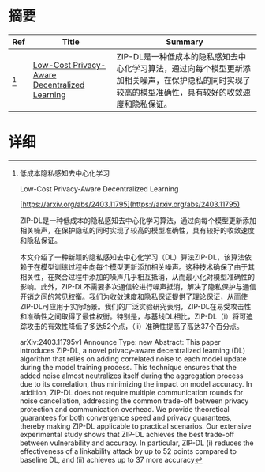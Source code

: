 # 摘要

| Ref | Title | Summary |
| --- | --- | --- |
| [^1] | [Low-Cost Privacy-Aware Decentralized Learning](https://arxiv.org/abs/2403.11795) | ZIP-DL是一种低成本的隐私感知去中心化学习算法，通过向每个模型更新添加相关噪声，在保护隐私的同时实现了较高的模型准确性，具有较好的收敛速度和隐私保证。 |

# 详细

[^1]: 低成本隐私感知去中心化学习

    Low-Cost Privacy-Aware Decentralized Learning

    [https://arxiv.org/abs/2403.11795](https://arxiv.org/abs/2403.11795)

    ZIP-DL是一种低成本的隐私感知去中心化学习算法，通过向每个模型更新添加相关噪声，在保护隐私的同时实现了较高的模型准确性，具有较好的收敛速度和隐私保证。

    

    本文介绍了一种新颖的隐私感知去中心化学习（DL）算法ZIP-DL，该算法依赖于在模型训练过程中向每个模型更新添加相关噪声。这种技术确保了由于其相关性，在聚合过程中添加的噪声几乎相互抵消，从而最小化对模型准确性的影响。此外，ZIP-DL不需要多次通信轮进行噪声抵消，解决了隐私保护与通信开销之间的常见权衡。我们为收敛速度和隐私保证提供了理论保证，从而使ZIP-DL可应用于实际场景。我们的广泛实验研究表明，ZIP-DL在易受攻击性和准确性之间取得了最佳权衡。特别是，与基线DL相比，ZIP-DL（i）将可追踪攻击的有效性降低了多达52个点，（ii）准确性提高了高达37个百分点。

    arXiv:2403.11795v1 Announce Type: new  Abstract: This paper introduces ZIP-DL, a novel privacy-aware decentralized learning (DL) algorithm that relies on adding correlated noise to each model update during the model training process. This technique ensures that the added noise almost neutralizes itself during the aggregation process due to its correlation, thus minimizing the impact on model accuracy. In addition, ZIP-DL does not require multiple communication rounds for noise cancellation, addressing the common trade-off between privacy protection and communication overhead. We provide theoretical guarantees for both convergence speed and privacy guarantees, thereby making ZIP-DL applicable to practical scenarios. Our extensive experimental study shows that ZIP-DL achieves the best trade-off between vulnerability and accuracy. In particular, ZIP-DL (i) reduces the effectiveness of a linkability attack by up to 52 points compared to baseline DL, and (ii) achieves up to 37 more accuracy
    

